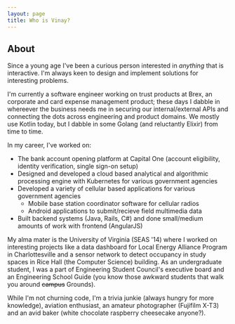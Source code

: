```yaml
---
layout: page
title: Who is Vinay?
---
```

## About
Since a young age I've been a curious person interested in _anything_ that is interactive. I'm always keen to design and implement solutions for interesting problems.

I'm currently a software engineer working on trust products at Brex, an corporate and card expense management product; these days I dabble in whereever the business needs me in securing our internal/external APIs and connecting the dots across engineering and product domains.
We mostly use Kotlin today, but I dabble in some Golang (and reluctantly Elixir) from time to time.

In my career, I've worked on:
- The bank account opening platform at Capital One (account eligibility, identity verification, single sign-on setup)
- Designed and developed a cloud based analytical and algorithmic processing engine with Kubernetes for various government agencies
- Developed a variety of cellular based applications for various government agencies
  - Mobile base station coordinator software for cellular radios
  - Android applications to submit/recieve field multimedia data
- Built backend systems (Java, Rails, C#) and done small/medium amounts of work with frontend (AngularJS)

My alma mater is the University of Virginia (SEAS '14) where I worked on interesting projects like a data dashboard for Local Energy Alliance Program in Charlottesville and a sensor network to detect occupancy in study spaces in Rice Hall (the Computer Science) building. As an undergraduate student, I was a part of Engineering Student Council's executive board and an Engineering School Guide (you know those awkward students that walk you around ~~campus~~ Grounds).

While I'm not churning code, I'm a trivia junkie (always hungry for more knowledge), aviation enthusiast, an amateur photographer (Fujifilm X-T3) and an avid baker (white chocolate raspberry cheesecake anyone?).
